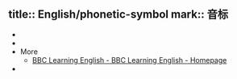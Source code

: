 title:: English/phonetic-symbol
mark:: 音标
-
-
-
- More
  - [BBC Learning English - BBC Learning English - Homepage](https://www.bbc.co.uk/learningenglish/)
-